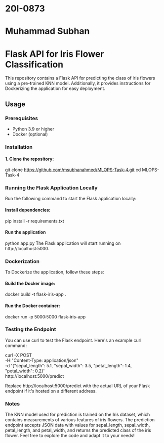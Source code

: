 # 20I-0873
# Muhammad Subhan

# Flask API for Iris Flower Classification

This repository contains a Flask API for predicting the class of iris flowers using a pre-trained KNN model. Additionally, it provides instructions for Dockerizing the application for easy deployment.

## Usage

### Prerequisites

- Python 3.9 or higher
- Docker (optional)

### Installation

#### 1. Clone the repository:

   git clone https://github.com/msubhanahmed/MLOPS-Task-4.git
   cd MLOPS-Task-4

### Running the Flask Application Locally
Run the following command to start the Flask application locally:
#### Install dependencies:

pip install -r requirements.txt

#### Run the application
python app.py
The Flask application will start running on http://localhost:5000.

### Dockerization
To Dockerize the application, follow these steps:

#### Build the Docker image:

docker build -t flask-iris-app .

#### Run the Docker container:

docker run -p 5000:5000 flask-iris-app

### Testing the Endpoint
You can use curl to test the Flask endpoint. Here's an example curl command:

curl -X POST \
  -H "Content-Type: application/json" \
  -d '{"sepal_length": 5.1, "sepal_width": 3.5, "petal_length": 1.4, "petal_width": 0.2}' \
  http://localhost:5000/predict

Replace http://localhost:5000/predict with the actual URL of your Flask endpoint if it's hosted on a different address.

### Notes
The KNN model used for prediction is trained on the Iris dataset, which contains measurements of various features of iris flowers.
The prediction endpoint accepts JSON data with values for sepal_length, sepal_width, petal_length, and petal_width, and returns the predicted class of the iris flower.
Feel free to explore the code and adapt it to your needs!